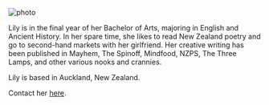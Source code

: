 <img src="{{ site.url }}/images/lilyholloway.jpg" alt="photo" class="mt4 db center" /><br>

Lily is in the final year of her Bachelor of Arts, majoring in English and Ancient History. In her spare time, she likes to read New Zealand poetry and go to second-hand markets with her girlfriend. Her creative writing has been published in Mayhem, The Spinoff, Mindfood, NZPS, The Three Lamps, and other various nooks and crannies.

Lily is based in Auckland, New Zealand.

Contact her <a href="mailto:hello@lilyholloway.co.nz">here</a>.
